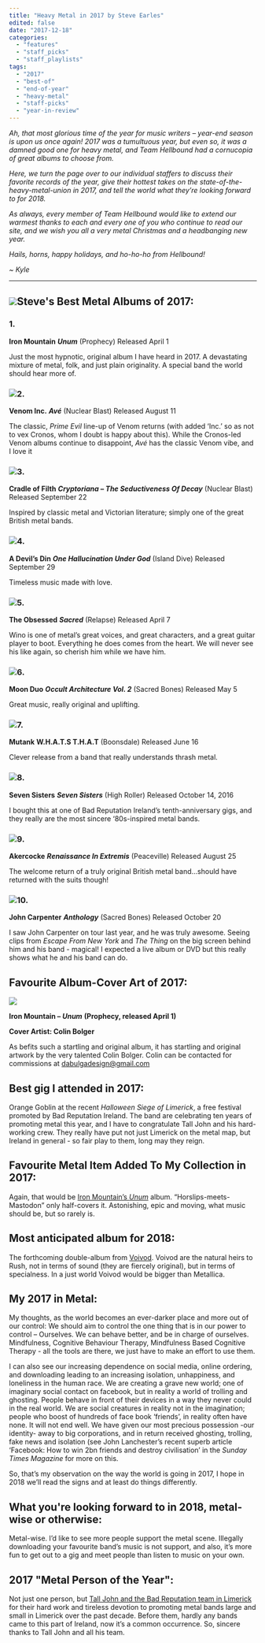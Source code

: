 ```yaml
---
title: "Heavy Metal in 2017 by Steve Earles"
edited: false
date: "2017-12-18"
categories:
  - "features"
  - "staff_picks"
  - "staff_playlists"
tags:
  - "2017"
  - "best-of"
  - "end-of-year"
  - "heavy-metal"
  - "staff-picks"
  - "year-in-review"
---
```


_Ah, that most glorious time of the year for music writers – year-end season is upon us once again! 2017 was a tumultuous year, but even so, it was a damned good one for heavy metal, and Team Hellbound had a cornucopia of great albums to choose from._

_Here, we turn the page over to our individual staffers to discuss their favorite records of the year, give their hottest takes on the state-of-the-heavy-metal-union in 2017, and tell the world what they’re looking forward to for 2018._

_As always, every member of Team Hellbound would like to extend our warmest thanks to each and every one of you who continue to read our site, and we wish you all a very metal Christmas and a headbanging new year._

_Hails, horns, happy holidays, and ho-ho-ho from Hellbound!_

_~ Kyle_

* * *

## ![](https://hellbound.ca/wp-content/uploads/2016/12/snake-castthis-1-e1513373985463-300x282.jpg)Steve's Best Metal Albums of 2017:

### 1.

**Iron Mountain** **_Unum_** (Prophecy) Released April 1

Just the most hypnotic, original album I have heard in 2017. A devastating mixture of metal, folk, and just plain originality. A special band the world should hear more of.

### ![](https://hellbound.ca/wp-content/uploads/2017/09/VenomInc_Ave_AlbumCover-150x150.jpg)2.

**Venom Inc.** **_Avé_** (Nuclear Blast) Released August 11

The classic, _Prime Evil_ line-up of Venom returns (with added ‘Inc.’ so as not to vex Cronos, whom I doubt is happy about this). While the Cronos-led Venom albums continue to disappoint, _Avé_ has the classic Venom vibe, and I love it

### ![](https://hellbound.ca/wp-content/uploads/2017/09/Cradle-Of-Filth-Cryptoriana-The-Seductiveness-Of-Decay-Artwork-150x150.jpg)3.

**Cradle of Filth** **_Cryptoriana – The Seductiveness Of Decay_** (Nuclear Blast) Released September 22

Inspired by classic metal and Victorian literature; simply one of the great British metal bands.

### ![](https://hellbound.ca/wp-content/uploads/2017/11/A-Devil’s-Din-–-One-Hallucination-Under-God-150x150.jpg)4.

**A Devil’s Din** **_One Hallucination Under God_** (Island Dive) Released September 29

Timeless music made with love.

### ![](https://hellbound.ca/wp-content/uploads/2017/03/The-Obsessed-Sacred-150x150.jpg)5.

**The Obsessed** **_Sacred_** (Relapse) Released April 7

Wino is one of metal’s great voices, and great characters, and a great guitar player to boot. Everything he does comes from the heart. We will never see his like again, so cherish him while we have him.

### ![](https://hellbound.ca/wp-content/uploads/2017/12/Moon-Duo-Occult-vol-2-150x150.jpg)6.

**Moon Duo** **_Occult Architecture Vol. 2_** (Sacred Bones) Released May 5

Great music, really original and uplifting.

### ![](https://hellbound.ca/wp-content/uploads/2017/08/mutankthrash.bandcamp.com_-150x150.jpg)7.

**Mutank** **W.H.A.T.S T.H.A.T** (Boonsdale) Released June 16

Clever release from a band that really understands thrash metal.

### ![](https://hellbound.ca/wp-content/uploads/2017/09/Seven-Sisters-–-Seven-Sisters-150x150.jpg)8.

**Seven Sisters** **_Seven Sisters_** (High Roller) Released October 14, 2016

I bought this at one of Bad Reputation Ireland’s tenth-anniversary gigs, and they really are the most sincere ‘80s-inspired metal bands.

### ![](https://hellbound.ca/wp-content/uploads/2017/12/akercocke-digital-product-300x300-150x150.jpg)9.

**Akercocke** **_Renaissance In Extremis_** (Peaceville) Released August 25

The welcome return of a truly original British metal band…should have returned with the suits though!

### ![](https://hellbound.ca/wp-content/uploads/2017/12/Carpenter-Anthology-150x150.jpg)10.

**John Carpenter** **_Anthology_** (Sacred Bones) Released October 20

I saw John Carpenter on tour last year, and he was truly awesome. Seeing clips from _Escape From New York_ and _The Thing_ on the big screen behind him and his band - magical! I expected a live album or DVD but this really shows what he and his band can do.

## Favourite Album-Cover Art of 2017:

![](https://hellbound.ca/wp-content/uploads/2017/09/IronMountain-Unum-300x300.jpg)

**Iron Mountain – _Unum_** **(Prophecy, released April 1)**

**Cover Artist: Colin Bolger**

As befits such a startling and original album, it has startling and original artwork by the very talented Colin Bolger. Colin can be contacted for commissions at [dabulgadesign@gmail.com](mailto:dabulgadesign@gmail.com)

## Best gig I attended in 2017:

Orange Goblin at the recent _Halloween Siege of Limerick_, a free festival promoted by Bad Reputation Ireland. The band are celebrating ten years of promoting metal this year, and I have to congratulate Tall John and his hard-working crew. They really have put not just Limerick on the metal map, but Ireland in general - so fair play to them, long may they reign.

## Favourite Metal Item Added To My Collection in 2017:

Again, that would be [Iron Mountain’s _Unum_](https://ironmountain.bandcamp.com/album/unum) album. “Horslips-meets-Mastodon” only half-covers it. Astonishing, epic and moving, what music should be, but so rarely is.

## Most anticipated album for 2018:

The forthcoming double-album from [Voivod](http://voivod.net/). Voivod are the natural heirs to Rush, not in terms of sound (they are fiercely original), but in terms of specialness. In a just world Voivod would be bigger than Metallica.

## My 2017 in Metal:

My thoughts, as the world becomes an ever-darker place and more out of our control: We should aim to control the one thing that is in our power to control – Ourselves. We can behave better, and be in charge of ourselves. Mindfulness, Cognitive Behaviour Therapy, Mindfulness Based Cognitive Therapy - all the tools are there, we just have to make an effort to use them.

I can also see our increasing dependence on social media, online ordering, and downloading leading to an increasing isolation, unhappiness, and loneliness in the human race. We are creating a grave new world; one of imaginary social contact on facebook, but in reality a world of trolling and ghosting. People behave in front of their devices in a way they never could in the real world. We are social creatures in reality not in the imagination; people who boost of hundreds of face book ‘friends’, in reality often have none. It will not end well. We have given our most precious possession -our identity- away to big corporations, and in return received ghosting, trolling, fake news and isolation (see John Lanchester’s recent superb article ‘Facebook: How to win 2bn friends and destroy civilisation’ in the _Sunday Times Magazine_ for more on this.

So, that’s my observation on the way the world is going in 2017, I hope in 2018 we’ll read the signs and at least do things differently.

## What you're looking forward to in 2018, metal-wise or otherwise:

Metal-wise. I’d like to see more people support the metal scene. Illegally downloading your favourite band’s music is not support, and also, it’s more fun to get out to a gig and meet people than listen to music on your own.

## 2017 "Metal Person of the Year":

Not just one person, but [Tall John and the Bad Reputation team in Limerick](https://www.facebook.com/badreputation.ireland/) for their hard work and tireless devotion to promoting metal bands large and small in Limerick over the past decade. Before them, hardly any bands came to this part of Ireland, now it’s a common occurrence. So, sincere thanks to Tall John and all his team.
